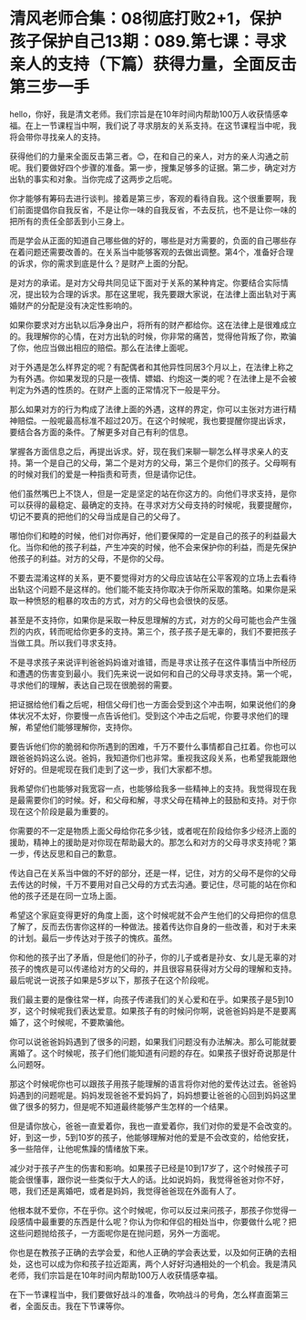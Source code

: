 # 清风老师合集：08彻底打败2+1，保护孩子保护自己13期：089.第七课：寻求亲人的支持（下篇）获得力量，全面反击第三步一手

hello，你好，我是清文老师。我们宗旨是在10年时间内帮助100万人收获情感幸福。在上一节课程当中啊，我们说了寻求朋友的关系支持。在这节课程当中呢，我将会带你寻找亲人的支持。

获得他们的力量来全面反击第三者。😊，在和自己的亲人，对方的亲人沟通之前呢。我们要做好四个步骤的准备。第一步，搜集足够多的证据。第二步，确定对方出轨的事实和对象。当你完成了这两步之后呢。

你才能够有筹码去进行谈判。接着是第三步，客观的看待自我。这个很重要啊，我们前面提倡你自我反省，不是让你一味的自我反省，不去反抗，也不是让你一味的把所有的责任全部丢到小三身上。

而是学会从正面的知道自己哪些做的好的，哪些是对方需要的，负面的自己哪些存在着问题还需要改善的。在关系当中能够客观的去做出调整。第4个，准备好合理的诉求，你的需求到底是什么？是财产上面的分配。

是对方的承诺。是对方父母共同见证下面对于关系的某种肯定。你要结合实际情况，提出较为合理的诉求。那在这里呢，我先要跟大家说，在法律上面出轨对于离婚财产的分配是没有决定性影响的。

如果你要求对方出轨以后净身出户，将所有的财产都给你。这在法律上是很难成立的。我理解你的心情，在对方出轨的时候，你非常的痛苦，觉得他背叛了你，欺骗了你，他应当做出相应的赔偿。那么在法律上面呢。

对于外遇是怎么样界定的呢？有配偶者和其他异性同居3个月以上，在法律上称之为有外遇。你如果发现的只是一夜情、嫖娼、约炮这一类的呢？在法律上是不会被判定为外遇的性质的。在财产上面的正常情况下一般是平分。

那么如果对方的行为构成了法律上面的外遇，这样的界定，你可以主张对方进行精神赔偿。一般呢最高标准不超过20万。在这个时候呢，我也要提醒你提出诉求，要结合各方面的条件。了解更多对自己有利的信息。

掌握各方面信息之后，再提出诉求。好，现在我们来聊一聊怎么样寻求亲人的支持。第一个是自己的父母，第二个是对方的父母，第三个是你们的孩子。父母啊有的时候对我们的爱是一种指责和苛责，但是请你记住。

他们虽然嘴巴上不饶人，但是一定是坚定的站在你这方的。向他们寻求支持，是你可以获得的最稳定、最确定的支持。在寻求对方父母支持的时候呢，我要提醒你，切记不要真的把他们的父母当成是自己的父母了。

哪怕你们和睦的时候，他们对你再好，他们要保障的一定是自己的孩子的利益最大化。当你和他的孩子利益，产生冲突的时候，他不会来保护你的利益，而是先保护他孩子的利益。对方的父母，不是你的父母。

不要去混淆这样的关系，更不要觉得对方的父母应该站在公平客观的立场上去看待出轨这个问题不是这样的。他们能不能支持你取决于你所采取的策略。如果你是采取一种愤怒的粗暴的攻击的方式，对方的父母也会很快的反感。

甚至是不支持你，如果你是采取一种反思理解的方式，对方的父母可能也会产生强烈的内疚，转而呢给你更多的支持。第三个，孩子孩子是无辜的，我们不要把孩子当做工具。所以我们寻求支持。

不是寻求孩子来说评判爸爸妈妈谁对谁错，而是寻求让孩子在这件事情当中所经历和遭遇的伤害变到最小。我们先来说一说如何和自己的父母寻求支持。第一个呢，寻求他们的理解，表达自己现在很脆弱的需要。

把证据给他们看之后呢，相信父母们也一方面会受到这个冲击啊，如果说他们的身体状况不太好，你要慢一点告诉他们。受到这个冲击之后呢，你要寻求他们的理解，希望他们能够理解你，支持你。

要告诉他们你的脆弱和你所遇到的困难，千万不要什么事情都自己扛着。你也可以跟爸爸妈妈这么说。爸妈，我知道你们也非常。重视我这段关系，也希望我能跟他好好的。但是呢现在我们走到了这一步，我们大家都不想。

我希望你们也能够对我宽容一点，也能够给我多一些精神上的支持。我觉得现在我是最需要你们的时候。好，和父母和解，寻求父母在精神上的鼓励和支持。对于你现在这个阶段是最为重要的。

你需要的不一定是物质上面父母给你花多少钱，或者呢在阶段给你多少经济上面的援助，精神上的援助是对你现在帮助最大的。那怎么和对方的父母寻求支持呢？第一步，传达反思和自己的歉意。

传达自己在关系当中做的不好的部分，还是一样，记住，对方的父母不是你的父母去传达的时候，千万不要用对自己父母的方式去沟通。要记住，尽可能的站在你和他的孩子还是在同一立场上面。

希望这个家庭变得更好的角度上面，这个时候呢就不会产生他们的父母把你的信息了解了，反而去伤害你这样的一种做法。接着传达你自身的一些改善，和对于未来的计划。最后一步传达对于孩子的愧疚。虽然。

你和他的孩子出了矛盾，但是他们的孙子，你的儿子或者是孙女、女儿是无辜的对孩子的愧疚是可以传递给对方的父母的，并且很容易获得对方父母的理解和支持。最后呢说一说孩子如果是5岁以下，那孩子在这个阶段呢。

我们最主要的是像往常一样，向孩子传递我们的关心爱和在乎。如果孩子是5到10岁，这个时候呢我们表达爱意。如果孩子有的时候问你啊，说爸爸妈妈是不是要离婚了，这个时候呢，不要欺骗他。

你可以说爸爸妈妈遇到了很多的问题，如果我们问题没有办法解决。那么可能就要离婚了。这个时候呢，孩子们他们能知道有问题的存在。如果孩子很好奇说那是什么问题呀。

那这个时候呢你也可以跟孩子用孩子能理解的语言将你对他的爱传达过去。爸爸妈妈遇到的问题呢是。妈妈发现爸爸不爱妈妈了，妈妈想要让爸爸的心回到妈妈这里做了很多的努力，但是呢不知道最终能够产生怎样的一个结果。

但是请你放心，爸爸一直爱着你，我也一直爱着你，我们对你的爱是不会改变的。好，到这一步，5到10岁的孩子，他能够理解对他的爱是不会改变的，给他安抚，多一些陪伴，让他呢焦躁的情绪放下来。

减少对于孩子产生的伤害和影响。如果孩子已经是10到17岁了，这个时候孩子可能会很懂事，跟你说一些类似于大人的话。比如说妈妈，我觉得爸爸对你不好，嗯，我们还是离婚吧，或者是妈妈，我觉得爸爸现在外面有人了。

他根本就不爱你，不在乎你。这个时候呢，你可以反过来问孩子，那孩子你觉得一段感情中最重要的东西是什么呢？你认为你和伴侣的相处当中，你要做什么呢？把这些问题抛给孩子，一方面呢你是在抛问题，另外一方面呢。

你也是在教孩子正确的去学会爱，和他人正确的学会表达爱，以及如何正确的去相处，这也可以成为你和孩子拉近距离，两个人好好沟通相处的一个机会。我是清风老师，我们宗旨是在10年时间内帮助100万人收获情感幸福。

在下一节课程当中，我们要做好战斗的准备，吹响战斗的号角，怎么样直面第三者，全面反击。我在下节课等你。